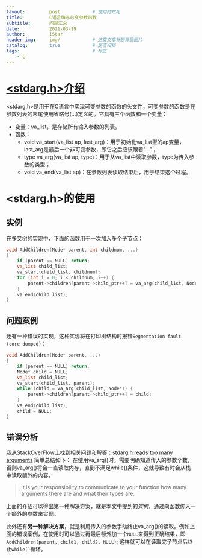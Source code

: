 ```yaml
---
layout:         post            # 使用的布局
title:          C语言编写可变参数函数
subtitle:       问题汇总
date:           2021-03-19
author:         iStar
header-img:     img/            # 这篇文章标题背景图片
catalog:        true            # 是否归档
tags:                           # 标签
    - C
---
```


# [<stdarg.h>介绍](https://www.runoob.com/cprogramming/c-standard-library-stdarg-h.html)

<stdarg.h>是用于在C语言中实现可变参数的函数的头文件，可变参数的函数是在参数列表的末尾使用省略号(...)定义的。它具有三个函数和一个变量：
- 变量：va_list，是存储所有输入参数的列表。
- 函数：
  - void va_start(va_list ap, last_arg)：用于初始化va_list型的ap变量，last_arg是最后一个非可变参数，即它之后应该跟着"..."；
  - type va_arg(va_list ap, type)：用于从va_list中读取参数，type为传入参数的类型；
  - void va_end(va_list ap)：在参数列表读取结束后，用于结束这个过程。

# <stdarg.h>的使用

## 实例
在多叉树的实现中，下面的函数用于一次加入多个子节点：
```C
void AddChildren(Node* parent, int childnum, ...)
{
    if (parent == NULL) return;
    va_list child_list;
    va_start(child_list, childnum);
    for (int i = 0; i < childnum; i++) {
        parent->children[parent->child_ptr++] = va_arg(child_list, Node*);
    }
    va_end(child_list);
}
```

## 问题案例
还有一种错误的实现，这种实现将在打印树结构时报错`Segmentation fault (core dumped)`：

```C
void AddChildren(Node* parent, ...)
{
    if (parent == NULL) return;
    Node* child = NULL;
    va_list child_list;
    va_start(child_list, parent);
    while (child = va_arg(child_list, Node*)) {
        parent->children[parent->child_ptr++] = child;
    }
    va_end(child_list);
    child = NULL;
}
```
## 错误分析
我从StackOverFlow上找到相关问题和解答：[stdarg.h reads too many arguments](https://stackoverflow.com/questions/9774803/stdarg-h-reads-too-many-arguments)
简单总结如下：
在使用va_arg()时，需要明确知道传入的参数个数，否则va_arg()将会一直读取内存，直到不满足while()条件，这就导致有时会从栈中读取额外的内容。

> It is your responsibility to communicate to your function how many arguments there are and what their types are.
> 
上面的介绍可以得出第一种解决方案，就是本文中提到的*实例*，通过向函数传入一个额外的参数来实现。

此外还有**另一种解决方案**，就是利用传入的参数手动终止va_arg()的读取。例如上面的错误案例，在使用时可以通过再最后额外加一个`NULL`来得到正确结果，即`AddChildren(parent, child1, child2, NULL);`这样就可以在读取完子节点后终止`while()`循环。